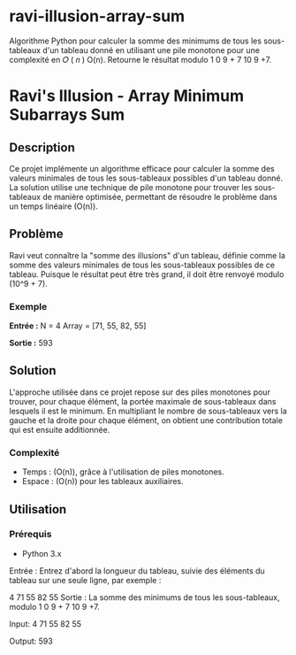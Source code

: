 # ravi-illusion-array-sum
Algorithme Python pour calculer la somme des minimums de tous les sous-tableaux d'un tableau donné en utilisant une pile monotone pour une complexité en  𝑂 ( 𝑛 ) O(n). Retourne le résultat modulo  1 0 9 + 7 10  9  +7.

# Ravi's Illusion - Array Minimum Subarrays Sum

## Description
Ce projet implémente un algorithme efficace pour calculer la somme des valeurs minimales de tous les sous-tableaux possibles d'un tableau donné. La solution utilise une technique de pile monotone pour trouver les sous-tableaux de manière optimisée, permettant de résoudre le problème dans un temps linéaire \(O(n)\).

## Problème
Ravi veut connaître la "somme des illusions" d'un tableau, définie comme la somme des valeurs minimales de tous les sous-tableaux possibles de ce tableau. Puisque le résultat peut être très grand, il doit être renvoyé modulo \(10^9 + 7\).

### Exemple
**Entrée :**
N = 4 Array = [71, 55, 82, 55]


**Sortie :**
593


## Solution
L'approche utilisée dans ce projet repose sur des piles monotones pour trouver, pour chaque élément, la portée maximale de sous-tableaux dans lesquels il est le minimum. En multipliant le nombre de sous-tableaux vers la gauche et la droite pour chaque élément, on obtient une contribution totale qui est ensuite additionnée.

### Complexité
- Temps : \(O(n)\), grâce à l'utilisation de piles monotones.
- Espace : \(O(n)\) pour les tableaux auxiliaires.

## Utilisation
### Prérequis
- Python 3.x

Entrée : Entrez d'abord la longueur du tableau, suivie des éléments du tableau sur une seule ligne, par exemple :

4
71 55 82 55
Sortie : La somme des minimums de tous les sous-tableaux, modulo 
1
0
9
+
7
10 
9
 +7.

Input:
4
71 55 82 55

Output:
593

